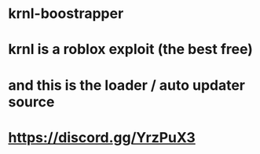 # krnl-boostrapper
# krnl is a roblox exploit (the best free)
# and this is the loader / auto updater source 
# https://discord.gg/YrzPuX3
